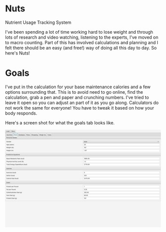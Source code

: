 # Nuts
Nutrient Usage Tracking System

I've been spending a lot of time working hard to lose weight and through lots of research and video watching, listening to the experts, I've moved on to macro counting. Part of this has involved calculations and planning and I felt there should be an easy (and free!) way of doing all this day to day. So here's Nuts!

# Goals

I've put in the calculation for your base maintenance calories and a few options surrounding that. This is to avoid need to go online, find the calculation, grab a pen and paper and crunching numbers. I've tried to leave it open so you can adjust an part of it as you go along. Calculators do not work the same for everyone! You have to tweak it based on how your body responds.

Here's a screen shot for what the goals tab looks like.

![Goal](/nuts/documentation/images/goal-screen.png)
